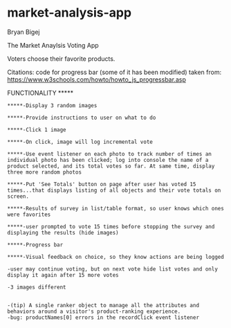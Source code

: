 # market-analysis-app

Bryan Bigej

The Market Anaylsis Voting App

Voters choose their favorite products.

Citations: code for progress bar (some of it has been modified) taken from:
https://www.w3schools.com/howto/howto_js_progressbar.asp


FUNCTIONALITY *****

    *****-Display 3 random images

    *****-Provide instructions to user on what to do

    *****-Click 1 image

    *****-On click, image will log incremental vote 

    *****-Use event listener on each photo to track number of times an individual photo has been clicked; log into console the name of a product selected, and its total votes so far. At same time, display three more random photos

    *****-Put 'See Totals' button on page after user has voted 15 times...that displays listing of all objects and their vote totals on screen. 
    
    *****-Results of survey in list/table format, so user knows which ones were favorites

    *****-user prompted to vote 15 times before stopping the survey and displaying the results (hide images)

    *****-Progress bar

    *****-Visual feedback on choice, so they know actions are being logged

    -user may continue voting, but on next vote hide list votes and only display it again after 15 more votes

    -3 images different


    -(tip) A single ranker object to manage all the attributes and behaviors around a visitor's product-ranking experience.
    -bug: productNames[0] errors in the recordClick event listener